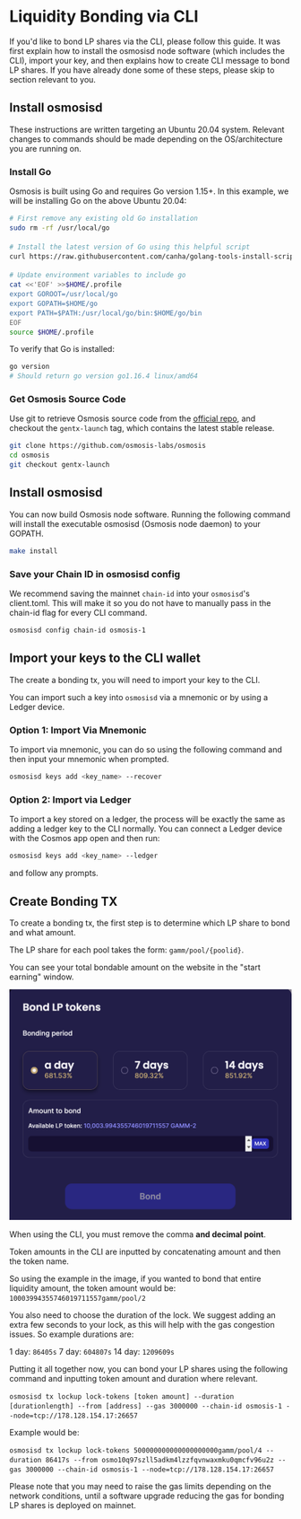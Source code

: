 # Liquidity Bonding via CLI

If you'd like to bond LP shares via the CLI, please follow this guide.  It was first explain how to install the osmosisd node software (which includes the CLI), import your key, and then explains how to create CLI message to bond LP shares.  If you have already done some of these steps, please skip to section relevant to you.


## Install osmosisd


These instructions are written targeting an Ubuntu 20.04 system.  Relevant changes to commands should be made depending on the OS/architecture you are running on.

### Install Go

Osmosis is built using Go and requires Go version 1.15+. In this example, we will be installing Go on the above Ubuntu 20.04:

```sh
# First remove any existing old Go installation
sudo rm -rf /usr/local/go

# Install the latest version of Go using this helpful script 
curl https://raw.githubusercontent.com/canha/golang-tools-install-script/master/goinstall.sh | bash

# Update environment variables to include go
cat <<'EOF' >>$HOME/.profile
export GOROOT=/usr/local/go
export GOPATH=$HOME/go
export PATH=$PATH:/usr/local/go/bin:$HOME/go/bin
EOF
source $HOME/.profile
```

To verify that Go is installed:

```sh
go version
# Should return go version go1.16.4 linux/amd64
```

### Get Osmosis Source Code

Use git to retrieve Osmosis source code from the [official repo](https://github.com/osmosis-labs/osmosis), and checkout the `gentx-launch` tag, which contains the latest stable release.

```sh
git clone https://github.com/osmosis-labs/osmosis
cd osmosis
git checkout gentx-launch
```

## Install osmosisd

You can now build Osmosis node software. Running the following command will install the executable osmosisd (Osmosis node daemon) to your GOPATH.

```sh
make install
```

### Save your Chain ID in osmosisd config

We recommend saving the mainnet `chain-id` into your `osmosisd`'s client.toml.  This will make it so you do not have to manually pass in the chain-id flag for every CLI command.

```sh
osmosisd config chain-id osmosis-1
```

## Import your keys to the CLI wallet

The create a bonding tx, you will need to import your key to the CLI.

You can import such a key into `osmosisd` via a mnemonic or by using a Ledger device.

### Option 1: Import Via Mnemonic

To import via mnemonic, you can do so using the following command and then input your mnemonic when prompted.

```sh
osmosisd keys add <key_name> --recover
```

### Option 2: Import via Ledger

To import a key stored on a ledger, the process will be exactly the same as adding a ledger key to the CLI normally.
You can connect a Ledger device with the Cosmos app open and then run:

```sh
osmosisd keys add <key_name> --ledger
```

and follow any prompts.


## Create Bonding TX

To create a bonding tx, the first step is to determine which LP share to bond and what amount.

The LP share for each pool takes the form:  `gamm/pool/{poolid}`.

You can see your total bondable amount on the website in the "start earning" window.

![lp bonding image](./lpbonding.png)

When using the CLI, you must remove the comma  **and decimal point**.

Token amounts in the CLI are inputted by concatenating amount and then the token name.

So using the example in the image, if you wanted to bond that entire liquidity amount, the token amount would be:
`10003994355746019711557gamm/pool/2`

You also need to choose the duration of the lock. We suggest adding an extra few seconds to your lock, as this will help with the gas congestion issues.  So example durations are:

1 day: `86405s`
7 day: `604807s`
14 day: `1209609s`


Putting it all together now, you can bond your LP shares using the following command and inputting token amount and duration where relevant.

`osmosisd tx lockup lock-tokens [token amount] --duration [durationlength] --from [address] --gas 3000000 --chain-id osmosis-1 --node=tcp://178.128.154.17:26657`

Example would be:

`osmosisd tx lockup lock-tokens 500000000000000000000gamm/pool/4 --duration 86417s --from osmo10q97szll5adkm4lzzfqvnwaxmku0qmcfv96u2z --gas 3000000 --chain-id osmosis-1 --node=tcp://178.128.154.17:26657`

Please note that you may need to raise the gas limits depending on the network conditions, until a software upgrade reducing the gas for bonding LP shares is deployed on mainnet.
